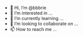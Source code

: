 - 👋 Hi, I’m @bbbrie
- 👀 I’m interested in ...
- 🌱 I’m currently learning ...
- 💞️ I’m looking to collaborate on ...
- 📫 How to reach me ...

<!---
bbbrie/bbbrie is a ✨ special ✨ repository because its `README.md` (this file) appears on your GitHub profile.
You can click the Preview link to take a look at your changes.
--->
